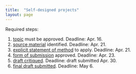 ```yaml
---
title:  "Self-designed projects"
layout: page
---
```




Required steps:

1. [topic](topics/) must be approved.  Deadline: Apr. 16.
2. [source material](sources/) identified.  Deadline: Apr. 21.
3. [explicit statement of method](method/) to apply.  Deadline: Apr. 21.
4. [form of submission](submission/) approved.  Deadline: Apr. 23.
5. [draft critiqued](draft/).  Deadline: draft submitted Apr. 30.
6. [final draft submitted](final/).  Deadline: May 6.
